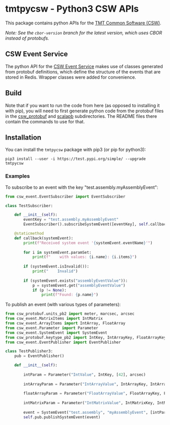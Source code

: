 # tmtpycsw - Python3 CSW APIs

This package contains python APIs for the [TMT Common Software (CSW)](https://github.com/tmtsoftware/csw). 

_Note: See the `cbor-version` branch for the latest version, which uses CBOR instead of protobufs._

## CSW Event Service

The python API for the [CSW Event Service](https://tmtsoftware.github.io/csw/services/event.html) makes use of classes generated from protobuf definitions, which define the structure of the events that are stored in Redis. Wrapper classes were added for convenience.

## Build

Note that if you want to run the code from here (as opposed to installing it with pip), 
you will need to first generate python code from the protobuf files in the
 [csw_protobuf](csw_protobuf) and [scalapb](scalapb) subdirectories.
 The README files there contain the commands to use for that.

## Installation

You can install the `tmtpycsw` package with pip3 (or pip for python3):

    pip3 install --user -i https://test.pypi.org/simple/ --upgrade tmtpycsw

### Examples 

To subscribe to an event with the key "test.assembly.myAssemblyEvent":

```python
from csw_event.EventSubscriber import EventSubscriber

class TestSubscriber:

    def __init__(self):
        eventKey = "test.assembly.myAssemblyEvent"
        EventSubscriber().subscribeSystemEvent([eventKey], self.callback)

    @staticmethod
    def callback(systemEvent):
        print(f"Received system event '{systemEvent.eventName}'")
        
        for i in systemEvent.paramSet:
            print(f"    with values: {i.name}: {i.items}")
        
        if (systemEvent.isInvalid()):
            print("    Invalid")
        
        if (systemEvent.exists("assemblyEventValue")):
            p = systemEvent.get("assemblyEventValue")
            if (p != None):
                print(f"Found: {p.name}")
```

To publish an event (with various types of parameters):

```python
from csw_protobuf.units_pb2 import meter, marcsec, arcsec
from csw_event.MatrixItems import IntMatrix
from csw_event.ArrayItems import IntArray, FloatArray
from csw_event.Parameter import Parameter
from csw_event.SystemEvent import SystemEvent
from csw_protobuf.keytype_pb2 import IntKey, IntArrayKey, FloatArrayKey, IntMatrixKey
from csw_event.EventPublisher import EventPublisher

class TestPublisher3:
    pub = EventPublisher()

    def __init__(self):
        
        intParam = Parameter("IntValue", IntKey, [42], arcsec)
        
        intArrayParam = Parameter("IntArrayValue", IntArrayKey, IntArray([[1,2,3,4], [5,6,7,8]]).items)
        
        floatArrayParam = Parameter("FloatArrayValue", FloatArrayKey, FloatArray([[1.2, 2.3, 3.4], [5.6, 7.8, 9.1]]).items, marcsec)
        
        intMatrixParam = Parameter("IntMatrixValue", IntMatrixKey, IntMatrix([[[1,2,3,4], [5,6,7,8]],[[-1,-2,-3,-4], [-5,-6,-7,-8]]]).items, meter)
        
        event = SystemEvent("test.assembly", "myAssemblyEvent", [intParam, intArrayParam, floatArrayParam, intMatrixParam])
        self.pub.publishSystemEvent(event)
```
